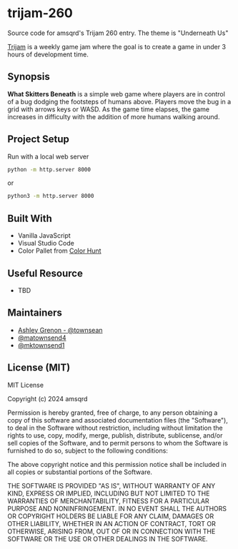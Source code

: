 # trijam-260
Source code for amsqrd's Trijam 260 entry. The theme is "Underneath Us"

[Trijam](https://itch.io/jam/trijam-260) is a weekly game jam where the goal is to create a game in under 3 hours of development time.

## Synopsis

**What Skitters Beneath** is a simple web game where players are in control of a bug dodging the footsteps of humans above. Players move the bug in a grid with arrows keys or WASD.  As the game time elapses, the game increases in difficulty with the addition of more humans walking around.  

## Project Setup 

Run with a local web server

```bash
python -m http.server 8000
```

or 

```bash
python3 -m http.server 8000
```

## Built With

* Vanilla JavaScript
* Visual Studio Code
* Color Pallet from [Color Hunt](https://colorhunt.co/palette/5f6f52a9b388fefae0b99470)

## Useful Resource

* TBD

## Maintainers

* [Ashley Grenon - @townsean](https://github.com/townsean)
* [@matownsend4](https://github.com/matownsend4)
* [@mktownsend1](https://github.com/mktownsend1)

## License (MIT)

MIT License

Copyright (c) 2024 amsqrd

Permission is hereby granted, free of charge, to any person obtaining a copy
of this software and associated documentation files (the "Software"), to deal
in the Software without restriction, including without limitation the rights
to use, copy, modify, merge, publish, distribute, sublicense, and/or sell
copies of the Software, and to permit persons to whom the Software is
furnished to do so, subject to the following conditions:

The above copyright notice and this permission notice shall be included in all
copies or substantial portions of the Software.

THE SOFTWARE IS PROVIDED "AS IS", WITHOUT WARRANTY OF ANY KIND, EXPRESS OR
IMPLIED, INCLUDING BUT NOT LIMITED TO THE WARRANTIES OF MERCHANTABILITY,
FITNESS FOR A PARTICULAR PURPOSE AND NONINFRINGEMENT. IN NO EVENT SHALL THE
AUTHORS OR COPYRIGHT HOLDERS BE LIABLE FOR ANY CLAIM, DAMAGES OR OTHER
LIABILITY, WHETHER IN AN ACTION OF CONTRACT, TORT OR OTHERWISE, ARISING FROM,
OUT OF OR IN CONNECTION WITH THE SOFTWARE OR THE USE OR OTHER DEALINGS IN THE
SOFTWARE.
